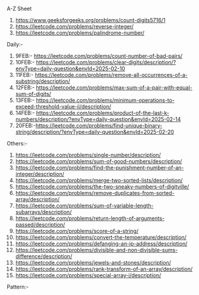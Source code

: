 A-Z Sheet
1. https://www.geeksforgeeks.org/problems/count-digits5716/1
2. https://leetcode.com/problems/reverse-integer/
3. https://leetcode.com/problems/palindrome-number/

Daily:- 
1. 9FEB:- https://leetcode.com/problems/count-number-of-bad-pairs/
2. 10FEB:- https://leetcode.com/problems/clear-digits/description/?envType=daily-question&envId=2025-02-10
3. 11FEB:- https://leetcode.com/problems/remove-all-occurrences-of-a-substring/description/
4. 12FEB:- https://leetcode.com/problems/max-sum-of-a-pair-with-equal-sum-of-digits/
5. 13FEB:- https://leetcode.com/problems/minimum-operations-to-exceed-threshold-value-ii/description/
6. 14FEB:- https://leetcode.com/problems/product-of-the-last-k-numbers/description/?envType=daily-question&envId=2025-02-14
7. 20FEB:-https://leetcode.com/problems/find-unique-binary-string/description/?envType=daily-question&envId=2025-02-20

Others:-
1. https://leetcode.com/problems/single-number/description/
2. https://leetcode.com/problems/sum-of-good-numbers/description/
3. https://leetcode.com/problems/find-the-punishment-number-of-an-integer/description/
4. https://leetcode.com/problems/merge-two-sorted-lists/description/
5. https://leetcode.com/problems/the-two-sneaky-numbers-of-digitville/
6. https://leetcode.com/problems/remove-duplicates-from-sorted-array/description/
7. https://leetcode.com/problems/sum-of-variable-length-subarrays/description/
8. https://leetcode.com/problems/return-length-of-arguments-passed/description/
9. https://leetcode.com/problems/score-of-a-string/
10. https://leetcode.com/problems/convert-the-temperature/description/
11. https://leetcode.com/problems/defanging-an-ip-address/description/
12. https://leetcode.com/problems/divisible-and-non-divisible-sums-difference/description/
13. https://leetcode.com/problems/jewels-and-stones/description/
14. https://leetcode.com/problems/rank-transform-of-an-array/description/
15. https://leetcode.com/problems/special-array-i/description/

Pattern:-

